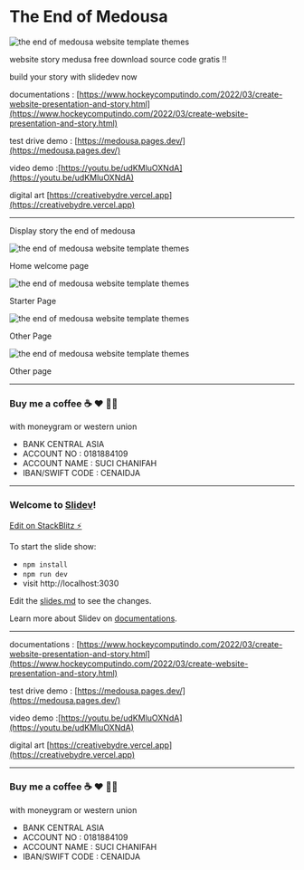 # The End of Medousa

![the end of medousa website template themes](https://blogger.googleusercontent.com/img/a/AVvXsEguDFTCavZFqE45Qdz7K5oYvnwGpvPWJ75xhHMqRMemPlHQmkqYmgFvyV7pgp2o87BuuNFWdNh1p68Y1sy8wIjt1GDjizTTmA1Obizv32AREoGCWrcYfpFGviWyIFZDY6iLAMsm2Is1HNj6xYGnry8xY-ozTpAhhjUh8eRQm8sIwhn3J79rILaHHvAcEw=s2048)

website story medusa free download source code gratis !!

build your story with slidedev now

documentations : [https://www.hockeycomputindo.com/2022/03/create-website-presentation-and-story.html](https://www.hockeycomputindo.com/2022/03/create-website-presentation-and-story.html)

test drive demo : [https://medousa.pages.dev/](https://medousa.pages.dev/)

video demo :[https://youtu.be/udKMluOXNdA](https://youtu.be/udKMluOXNdA)


digital art [https://creativebydre.vercel.app](https://creativebydre.vercel.app)


-------

Display story the end of medousa

![the end of medousa website template themes](https://blogger.googleusercontent.com/img/a/AVvXsEgqKKpaTfBKFw1DfvliKIhZ5TfovUqODeKNkSiwnAUdpFx7h0k-5j1fswDmDWBQBdc3Ley3_Nzt8xXCN7jqyTYu3998vcK66bQA0pqKv5ByYOPjpUT08Zm2F5bLjW3K2IGUNiQfvWjNIUK-BsaueHh9ysP04Ei6r9shG9-5OY7_dYRgN2e1-cJwioweiQ=s1366)

Home welcome page


![the end of medousa website template themes](https://blogger.googleusercontent.com/img/a/AVvXsEhK_bRUQLG6KtJr5ypJIBTF9xuu0-SrVaSLmsllbMaulet_ElHRZwFhjAJPSSIUxyVeL9VJm_t3RkSl0PDWaeywN0MDHvEteskW51Itlr4UGVX99ATxrPT5hN47eMnkwCHRAQ8MxRxFDQ_DrKeprnMVSDXGlDo8f9adZE4U01h6TYI4Z8C5cnpf_baj6w=s1366)

Starter Page


![the end of medousa website template themes](https://blogger.googleusercontent.com/img/a/AVvXsEiZgUsXrF6EQ1krB_1UAiqQflGdSH0RGAKnRPWeRIv7sue-h0tbliKNuGjDktmoF384nXsuZyeB8kgrc7g17KnQaPo2iIHtNapgmjw8OYhOEeeZFCznuE8YDROLvM3pEaT7OSFEFpNFnbvM10-rrJ5vammTgHkvABFatK0uUXviF5LxCi7lkwCzGYdWmw=s1366)

Other Page


![the end of medousa website template themes](https://blogger.googleusercontent.com/img/a/AVvXsEhSb7z9PfUngJwZkYRua-eNbiaaZ0gYhXfg88LV5ZZKowag8-A2PhztWYdYjs98DAkYN6tgDtnenYtswFTc1IJkPEg6Pnw098Dabpy57MM6xDVnTdI3Q7dIe9uBFDRFNnZpWYJULlcTFtUUPfIyr7voPTgE--jLq-TiEDZE3kNWm6e6S_QLpwYIC2DNUw=s1366)

Other page

------


### Buy me a coffee ☕️ ❤️  ✌🏻 

with moneygram or western union

+ BANK CENTRAL ASIA
+ ACCOUNT NO : 0181884109
+ ACCOUNT NAME : SUCI CHANIFAH
+ IBAN/SWIFT CODE : CENAIDJA

----------------


### Welcome to [Slidev](https://github.com/slidevjs/slidev)!

[Edit on StackBlitz ⚡️](https://stackblitz.com/edit/medusa)

To start the slide show:

- `npm install`
- `npm run dev`
- visit http://localhost:3030

Edit the [slides.md](./slides.md) to see the changes.

Learn more about Slidev on [documentations](https://sli.dev/).

------


documentations : [https://www.hockeycomputindo.com/2022/03/create-website-presentation-and-story.html](https://www.hockeycomputindo.com/2022/03/create-website-presentation-and-story.html)

test drive demo : [https://medousa.pages.dev/](https://medousa.pages.dev/)

video demo :[https://youtu.be/udKMluOXNdA](https://youtu.be/udKMluOXNdA)


digital art [https://creativebydre.vercel.app](https://creativebydre.vercel.app)


------

### Buy me a coffee ☕️ ❤️  ✌🏻 

with moneygram or western union

+ BANK CENTRAL ASIA
+ ACCOUNT NO : 0181884109
+ ACCOUNT NAME : SUCI CHANIFAH
+ IBAN/SWIFT CODE : CENAIDJA